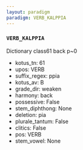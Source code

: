 ```yaml
---
layout: paradigm
paradigm: VERB_KALPPIA
---
```

### ` VERB_KALPPIA `

Dictionary class61 back p~0
* kotus_tn: 61
* upos: VERB
* suffix_regex: ppia
* kotus_av: B
* grade_dir: weaken
* harmony: back
* possessive: False
* stem_diphthong: None
* deletion: pia
* plurale_tantum: False
* clitics: False
* pos: VERB
* stem_vowel: None
